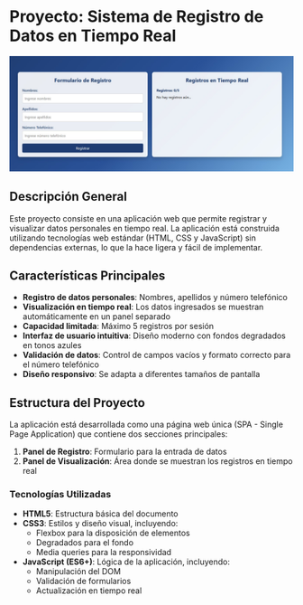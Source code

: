 # Proyecto: Sistema de Registro de Datos en Tiempo Real

![Vista del proyecto](vistadelproyecto.jpg)

## Descripción General

Este proyecto consiste en una aplicación web que permite registrar y visualizar datos personales en tiempo real. La aplicación está construida utilizando tecnologías web estándar (HTML, CSS y JavaScript) sin dependencias externas, lo que la hace ligera y fácil de implementar.

## Características Principales

- **Registro de datos personales**: Nombres, apellidos y número telefónico
- **Visualización en tiempo real**: Los datos ingresados se muestran automáticamente en un panel separado
- **Capacidad limitada**: Máximo 5 registros por sesión
- **Interfaz de usuario intuitiva**: Diseño moderno con fondos degradados en tonos azules
- **Validación de datos**: Control de campos vacíos y formato correcto para el número telefónico
- **Diseño responsivo**: Se adapta a diferentes tamaños de pantalla

## Estructura del Proyecto

La aplicación está desarrollada como una página web única (SPA - Single Page Application) que contiene dos secciones principales:

1. **Panel de Registro**: Formulario para la entrada de datos
2. **Panel de Visualización**: Área donde se muestran los registros en tiempo real

### Tecnologías Utilizadas

- **HTML5**: Estructura básica del documento
- **CSS3**: Estilos y diseño visual, incluyendo:
  - Flexbox para la disposición de elementos
  - Degradados para el fondo
  - Media queries para la responsividad
- **JavaScript (ES6+)**: Lógica de la aplicación, incluyendo:
  - Manipulación del DOM
  - Validación de formularios
  - Actualización en tiempo real

